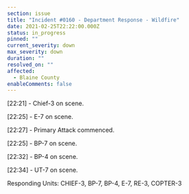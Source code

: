 ```yaml
---
section: issue
title: "Incident #0160 - Department Response - Wildfire"
date: 2021-02-25T22:22:00.000Z
status: in_progress
pinned: ""
current_severity: down
max_severity: down
duration: ""
resolved_on: ""
affected:
  - Blaine County
enableComments: false
---
```

\[22:21] - Chief-3 on scene.

\[22:25] - E-7 on scene.

\[22:27] - Primary Attack commenced.

\[22:25] - BP-7 on scene.

\[22:32] - BP-4 on scene.

\[22:34] - UT-7 on scene.

Responding Units: CHIEF-3, BP-7, BP-4, E-7, RE-3, COPTER-3